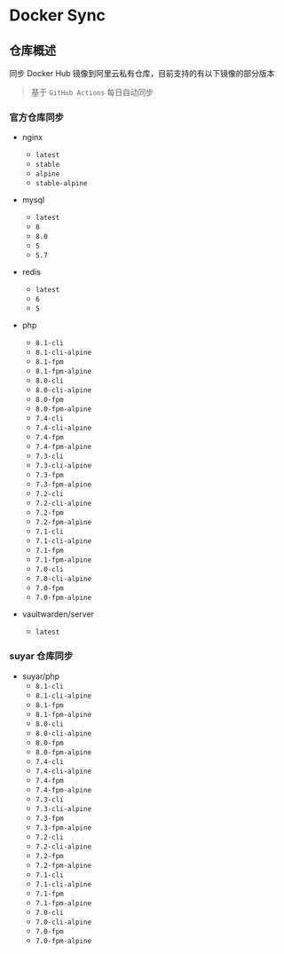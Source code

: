 # Docker Sync

## 仓库概述

同步 Docker Hub 镜像到阿里云私有仓库，目前支持的有以下镜像的部分版本

> 基于 `GitHub Actions` 每日自动同步

### 官方仓库同步

- nginx
    - `latest`
    - `stable`
    - `alpine`
    - `stable-alpine`

- mysql
    - `latest`
    - `8`
    - `8.0`
    - `5`
    - `5.7`

- redis
    - `latest`
    - `6`
    - `5`

- php
    - `8.1-cli`
    - `8.1-cli-alpine`
    - `8.1-fpm`
    - `8.1-fpm-alpine`
    - `8.0-cli`
    - `8.0-cli-alpine`
    - `8.0-fpm`
    - `8.0-fpm-alpine`
    - `7.4-cli`
    - `7.4-cli-alpine`
    - `7.4-fpm`
    - `7.4-fpm-alpine`
    - `7.3-cli`
    - `7.3-cli-alpine`
    - `7.3-fpm`
    - `7.3-fpm-alpine`
    - `7.2-cli`
    - `7.2-cli-alpine`
    - `7.2-fpm`
    - `7.2-fpm-alpine`
    - `7.1-cli`
    - `7.1-cli-alpine`
    - `7.1-fpm`
    - `7.1-fpm-alpine`
    - `7.0-cli`
    - `7.0-cli-alpine`
    - `7.0-fpm`
    - `7.0-fpm-alpine`

- vaultwarden/server
  - `latest`

### suyar 仓库同步

- suyar/php
  - `8.1-cli`
  - `8.1-cli-alpine`
  - `8.1-fpm`
  - `8.1-fpm-alpine`
  - `8.0-cli`
  - `8.0-cli-alpine`
  - `8.0-fpm`
  - `8.0-fpm-alpine`
  - `7.4-cli`
  - `7.4-cli-alpine`
  - `7.4-fpm`
  - `7.4-fpm-alpine`
  - `7.3-cli`
  - `7.3-cli-alpine`
  - `7.3-fpm`
  - `7.3-fpm-alpine`
  - `7.2-cli`
  - `7.2-cli-alpine`
  - `7.2-fpm`
  - `7.2-fpm-alpine`
  - `7.1-cli`
  - `7.1-cli-alpine`
  - `7.1-fpm`
  - `7.1-fpm-alpine`
  - `7.0-cli`
  - `7.0-cli-alpine`
  - `7.0-fpm`
  - `7.0-fpm-alpine`
